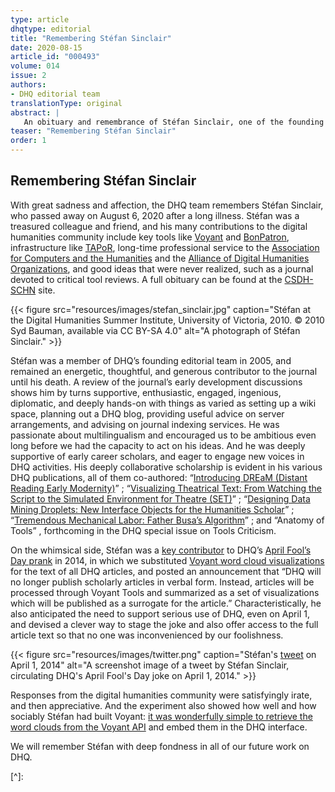 ```yaml
---
type: article
dhqtype: editorial
title: "Remembering Stéfan Sinclair"
date: 2020-08-15
article_id: "000493"
volume: 014
issue: 2
authors:
- DHQ editorial team
translationType: original
abstract: |
   An obituary and remembrance of Stéfan Sinclair, one of the founding editorial team for Digital Humanities Quarterly.
teaser: "Remembering Stéfan Sinclair"
order: 1
---
```

  
  

## Remembering Stéfan Sinclair
  
 With great sadness and affection, the DHQ team remembers Stéfan Sinclair, who passed away on August 6, 2020 after a long illness. Stéfan was a treasured colleague and friend, and his many contributions to the digital humanities community include key tools like [Voyant](https://voyant-tools.org) and [BonPatron](https://bonpatron.com), infrastructure like [TAPoR](http://tapor.ca/home), long-time professional service to the [Association for Computers and the Humanities](https://ach.org) and the [Alliance of Digital Humanities Organizations](https://adho.org), and good ideas that were never realized, such as a journal devoted to critical tool reviews. A full obituary can be found at the [CSDH-SCHN](https://csdh-schn.org/stefan-sinclair-in-memoriam/) site. 
  
{{< figure src="resources/images/stefan_sinclair.jpg" caption="Stéfan at the Digital Humanities Summer Institute, University of Victoria, 2010. © 2010 Syd Bauman, available via CC BY-SA 4.0" alt="A photograph of Stéfan Sinclair."  >}}

  
 Stéfan was a member of DHQ’s founding editorial team in 2005, and remained an energetic, thoughtful, and generous contributor to the journal until his death. A review of the journal’s early development discussions shows him by turns supportive, enthusiastic, engaged, ingenious, diplomatic, and deeply hands-on with things as varied as setting up a wiki space, planning out a DHQ blog, providing useful advice on server arrangements, and advising on journal indexing services. He was passionate about multilingualism and encouraged us to be ambitious even long before we had the capacity to act on his ideas. And he was deeply supportive of early career scholars, and eager to engage new voices in DHQ activities. His deeply collaborative scholarship is evident in his various DHQ publications, all of them co-authored:  “[Introducing DREaM (Distant Reading Early Modernity)](/dhqwords/vol/11/4/000313/)” ;  “[Visualizing Theatrical Text: From Watching the Script to the Simulated Environment for Theatre (SET)](/dhqwords/vol/7/3/000166/)” ;  “[Designing Data Mining Droplets: New Interface Objects for the Humanities Scholar](/dhqwords/vol/3/3/000067/)” ;  “[Tremendous Mechanical Labor: Father Busa’s Algorithm](/dhqwords/vol/14/3/000456/)” ; and  “Anatomy of Tools” , forthcoming in the DHQ special issue on Tools Criticism.
  
On the whimsical side, Stéfan was a [key contributor](https://twitter.com/sgsinclair/status/450949585708797952) to DHQ’s [April Fool’s Day prank](http://lists.digitalhumanities.org/pipermail/humanist/2014-April/011859.html) in 2014, in which we substituted [Voyant word cloud visualizations](http://theoreti.ca/?p=5192) for the text of all DHQ articles, and posted an announcement that  “DHQ will no longer publish scholarly articles in verbal form. Instead, articles will be processed through Voyant Tools and summarized as a set of visualizations which will be published as a surrogate for the article.”  Characteristically, he also anticipated the need to support serious use of DHQ, even on April 1, and devised a clever way to stage the joke and also offer access to the full article text so that no one was inconvenienced by our foolishness. 
  
{{< figure src="resources/images/twitter.png" caption="Stéfan's [tweet](https://twitter.com/sgsinclair/status/450949585708797952) on April 1, 2014" alt="A screenshot image of a tweet by Stéfan Sinclair, circulating DHQ's April Fool's Day joke on April 1, 2014."  >}}

  
Responses from the digital humanities community were satisfyingly irate, and then appreciative. And the experiment also showed how well and how sociably Stéfan had built Voyant: [it was wonderfully simple to retrieve the word clouds from the Voyant API](https://stefansinclair.name/custom-cirrus/) and embed them in the DHQ interface.
  
 We will remember Stéfan with deep fondness in all of our future work on DHQ.
  
    
[^]:   